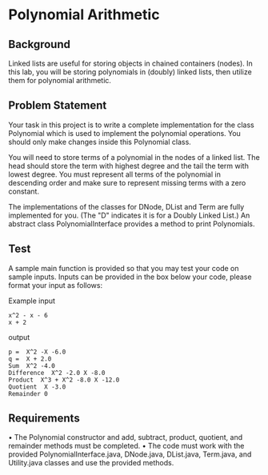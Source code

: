 # Polynomial Arithmetic

## Background

Linked lists are useful for storing objects in chained containers (nodes). In this lab, you will be storing polynomials in (doubly) linked lists, then utilize them for polynomial arithmetic.

## Problem Statement

Your task in this project is to write a complete implementation for the class Polynomial which is used to implement the polynomial operations. You should only make changes inside this Polynomial class. 

You will need to store terms of a polynomial in the nodes of a linked list. The head should store the term with highest degree and the tail the term with lowest degree. You must represent all terms of the polynomial in descending order and make sure to represent missing terms with a zero constant.

The implementations of the classes for DNode, DList and Term are fully implemented for you. (The "D" indicates it is for a Doubly Linked List.) An abstract class PolynomialInterface provides a method to print Polynomials. 


## Test

A sample main function is provided so that you may test your code on sample inputs.
Inputs can be provided in the box below your code, please format your input as follows:

Example input
```
x^2 - x - 6
x + 2
```
output
```
p =  X^2 -X -6.0
q =  X + 2.0
Sum  X^2 -4.0
Difference  X^2 -2.0 X -8.0
Product  X^3 + X^2 -8.0 X -12.0
Quotient  X -3.0
Remainder 0
```

## Requirements

•	The Polynomial constructor and add, subtract, product, quotient, and remainder methods must be completed.
•	The code must work with the provided PolynomialInterface.java, DNode.java, DList.java, Term.java, and Utility.java classes and use the provided methods.







